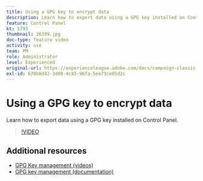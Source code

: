 ```yaml
---
title: Using a GPG key to encrypt data 
description: Learn how to export data using a GPG key installed on Control Panel.
feature: Control Panel
kt: 5793
thumbnail: 36399.jpg
doc-type: feature video
activity: use
team: PM
role: Administrator
level: Experienced
original-url: https://experienceleague.adobe.com/docs/campaign-classic-learn/tutorials/administrating/control-panel-acc/gpg-key-management/using-a-gpg-key-to-encrypt-data.html
exl-id: 678b6d42-3d00-4c45-96fa-5ee73ce05d2c
---
```

# Using a GPG key to encrypt data 

Learn how to export data using a GPG key installed on Control Panel.

>[!VIDEO](https://video.tv.adobe.com/v/36399?quality=12)

## Additional resources

* [GPG Key management (videos)](./gpg-key-management-overview.md)
* [GPG key management (documentation)](https://experienceleague.adobe.com/docs/control-panel/using/instances-settings/gpg-keys-management.html)
